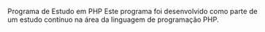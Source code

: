 Programa de Estudo em PHP
Este programa foi desenvolvido como parte de um estudo contínuo na área da linguagem de programação PHP.